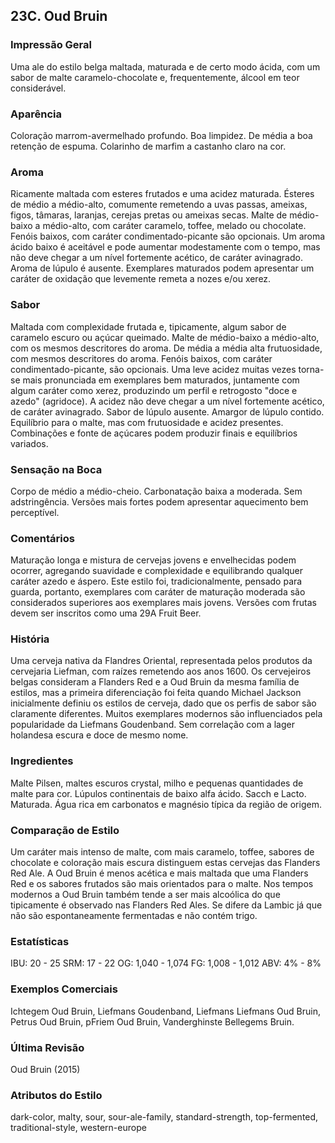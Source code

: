 ## 23C. Oud Bruin

### Impressão Geral

Uma ale do estilo belga maltada, maturada e de certo modo ácida, com um sabor de malte caramelo-chocolate e, frequentemente, álcool em teor considerável.

### Aparência

Coloração marrom-avermelhado profundo. Boa limpidez. De média a boa retenção de espuma. Colarinho de marfim a castanho claro na cor.

### Aroma

Ricamente maltada com esteres frutados e uma acidez maturada. Ésteres de médio a médio-alto, comumente remetendo a uvas passas, ameixas, figos, tâmaras, laranjas, cerejas pretas ou ameixas secas. Malte de médio-baixo a médio-alto, com caráter caramelo, toffee, melado ou chocolate. Fenóis baixos, com caráter condimentado-picante são opcionais. Um aroma ácido baixo é aceitável e pode aumentar modestamente com o tempo, mas não deve chegar a um nível fortemente acético, de caráter avinagrado. Aroma de lúpulo é ausente. Exemplares maturados podem apresentar um caráter de oxidação que levemente remeta a nozes e/ou xerez.

### Sabor

Maltada com complexidade frutada e, tipicamente, algum sabor de caramelo escuro ou açúcar queimado. Malte de médio-baixo a médio-alto, com os mesmos descritores do aroma. De média a média alta frutuosidade, com mesmos descritores do aroma. Fenóis baixos, com caráter condimentado-picante, são opcionais. Uma leve acidez muitas vezes torna-se mais pronunciada em exemplares bem maturados, juntamente com algum caráter como xerez, produzindo um perfil e retrogosto "doce e azedo" (agridoce). A acidez não deve chegar a um nível fortemente acético, de caráter avinagrado. Sabor de lúpulo ausente. Amargor de lúpulo contido. Equilíbrio para o malte, mas com frutuosidade e acidez presentes. Combinações e fonte de açúcares podem produzir finais e equilíbrios variados.

### Sensação na Boca

Corpo de médio a médio-cheio. Carbonatação baixa a moderada. Sem adstringência. Versões mais fortes podem apresentar aquecimento bem perceptível.

### Comentários

Maturação longa e mistura de cervejas jovens e envelhecidas podem ocorrer, agregando suavidade e complexidade e equilibrando qualquer caráter azedo e áspero. Este estilo foi, tradicionalmente, pensado para guarda, portanto, exemplares com caráter de maturação moderada são considerados superiores aos exemplares mais jovens. Versões com frutas devem ser inscritos como uma 29A Fruit Beer.

### História

Uma cerveja nativa da Flandres Oriental, representada pelos produtos da cervejaria Liefman, com raízes remetendo aos anos 1600. Os cervejeiros belgas consideram a Flanders Red e a Oud Bruin da mesma família de estilos, mas a primeira diferenciação foi feita quando Michael Jackson inicialmente definiu os estilos de cerveja, dado que os perfis de sabor são claramente diferentes. Muitos exemplares modernos são influenciados pela popularidade da Liefmans Goudenband. Sem correlação com a lager holandesa escura e doce de mesmo nome.

### Ingredientes

Malte Pilsen, maltes escuros crystal, milho e pequenas quantidades de malte para cor. Lúpulos continentais de baixo alfa ácido. Sacch e Lacto. Maturada. Água rica em carbonatos e magnésio típica da região de origem.

### Comparação de Estilo

Um caráter mais intenso de malte, com mais caramelo, toffee, sabores de chocolate e coloração mais escura distinguem estas cervejas das Flanders Red Ale. A Oud Bruin é menos acética e mais maltada que uma Flanders Red e os sabores frutados são mais orientados para o malte. Nos tempos modernos a Oud Bruin também tende a ser mais alcoólica do que tipicamente é observado nas Flanders Red Ales. Se difere da Lambic já que não são espontaneamente fermentadas e não contém trigo.

### Estatísticas

IBU: 20 - 25
SRM: 17 - 22
OG: 1,040 - 1,074
FG: 1,008 - 1,012
ABV: 4% - 8%

### Exemplos Comerciais

Ichtegem Oud Bruin, Liefmans Goudenband, Liefmans Liefmans Oud Bruin, Petrus Oud Bruin, pFriem Oud Bruin, Vanderghinste Bellegems Bruin.

### Última Revisão

Oud Bruin (2015)

### Atributos do Estilo

dark-color, malty, sour, sour-ale-family, standard-strength, top-fermented, traditional-style, western-europe
